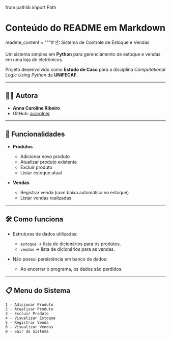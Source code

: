 from pathlib import Path

# Conteúdo do README em Markdown
readme_content = """# 📦 Sistema de Controle de Estoque e Vendas  

Um sistema simples em **Python** para gerenciamento de estoque e vendas em uma loja de eletrônicos.  

Projeto desenvolvido como **Estudo de Caso** para a disciplina *Computational Logic Using Python* da **UNIFECAF**.  

---

## 👩‍💻 Autora
- **Anna Caroline Ribeiro**  
- GitHub: [acarolner](https://github.com/acarolner)

---

## 🚀 Funcionalidades  

- **Produtos**  
  - Adicionar novo produto  
  - Atualizar produto existente  
  - Excluir produto  
  - Listar estoque atual  

- **Vendas**  
  - Registrar venda (com baixa automática no estoque)  
  - Listar vendas realizadas  

---

## 🛠️ Como funciona  

- Estruturas de dados utilizadas:  
  - `estoque` → lista de dicionários para os produtos.  
  - `vendas` → lista de dicionários para as vendas.  

- Não possui persistência em banco de dados:  
  - Ao encerrar o programa, os dados são perdidos.  

---

## 📋 Menu do Sistema  

```text
1 - Adicionar Produto
2 - Atualizar Produto
3 - Excluir Produto
4 - Visualizar Estoque
5 - Registrar Venda
6 - Visualizar Vendas
0 - Sair do Sistema
